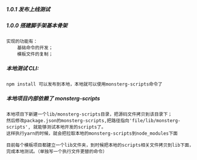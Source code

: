 ##### 1.0.1 发布上线测试

##### 1.0.0 搭建脚手架基本骨架

    实现的功能有：
        基础命令的开发；
        模板文件的复制；

##### 本地测试 CLI:

    npm install 可以发布到本地，本地就可以使用monsterg-scripts命令了

##### 本地项目内部依赖了 monsterg-scripts

    本地项目下新建一个lib/monsterg-scripts目录，把源码文件拷贝到该目录下；
    然后修改package.json的monsterg-scripts,把路径指向'file/lib/monsterg-scripts', 就能够测试本地开发的scripts了。
    这样执行yarn的时候，就会把拉取本地的monsterg-scripts到node_modules下面

    目前每个模板项目都建立一个lib文件夹，到时候把本地的scripts相关文件拷贝到lib下面，完成本地测试。（单独写一个执行文件更替的命令）

